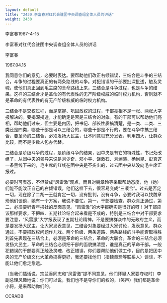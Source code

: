 ```yaml
---
layout: default
title: "2430.李富春对红代会驻团中央调查组全体人员的讲话"
weight: 2430
---
```


李富春1967-4-15

李富春对红代会驻团中央调查组全体人员的讲话

李富春

1967.04.15

我同意你们的意见，必要时表达。要帮助他们改正右倾错误，三结合是斗争的三结合，斗争的过程要真正的有两条路线的斗争。对犯错误的干部要批深批透，触及灵魂，使他们真正回到毛主席的革命路线上来，三结合是斗争过程，也是斗争的结果。这样的三结合才是革命的有代表性的无产阶级权威的临时权力机构，否则就不是革命的有代表性的有无产阶级权威的临时权力机构。

三结合不是交权过程，而是掌握、巩固政权的过程，干部亮相不是一张、两张大字报解决的。要揭深揭透，才能确定是否是三结合的对象。有的干部可以帮助他们亮相，帮助他们过来，但主要是内因，把书记、部长性质搞清楚，是一类、二类、三类还是四类，哪些干部是可以三结合的，哪些干部是不行的，要在斗争中搞三结合，要革命的三结合，必须发扬大民主，让不同意见充分发表，利用四大，让群众比较，而不是少数人包办代替。

三结合是阶级斗争的过程，是阶级斗争的结果，团中央是有它的特殊性，书记处改组了，从团中央的领导来说是刘少奇、邓小平、饶漱石、刘澜涛、杨尚昆、彭真这一条黑线下来的，毛主席的红线在团中央是不突出的，过去团中央从没向毛主席汇报过。

必要时可表态，不但赞成“风雷激”观点，而且对魏章玲等采取帮助态度，他（她）们能不能改正自己的右倾错误，他们这样下去，很容易变成“三凑合”。过去是否定一切，现在除了二胡一王就肯定一切，没有批判，没有斗争，必要时我可以找魏章玲他们谈谈，她有一个方案，我说不要忙。第一，干部要检查，群众真正通过，第二，必须要听青年报社的反面意见。“风雷激”的大字报确实是很好的呀！对干部应该那样要求，不把四、五期社论结合起来看是不成的，特别是三结合中对干部要求要注意，“风雷激”大字报表现了五期社论精神。不是要搞群众中的无政府主义，而是要发扬大民主，让大家发表意见，三结合对象要经过大家讨论，发表意见，群众通过，不要把政权问题作儿戏。两个阶级、两条道路、两条路线的斗争能否取得胜利首先表现在三结合上，必须是革命的三结合，革命的大联合。革命的三结合必须发扬大民主，革命的三结合必须把干部的面貌搞清楚，谁是真正的革命干部。一般犯错误的干部要真正触及灵魂，改正错误，你们要帮助他们做工作，目的是把团中央的无产阶级文化大革命搞得更好，我还要找他们（指魏章玲等联系人）谈谈，不能让他们愈走愈远。

（当我们插话说，宗兰香同志和“风雷激”提不同意见，他们怀疑人家要夺权时）李副总理风趣地说：你们可以说，我们也不是夺你们的权的，（笑声）我们都是革命小将，是来帮助你们的。

CCRADB


